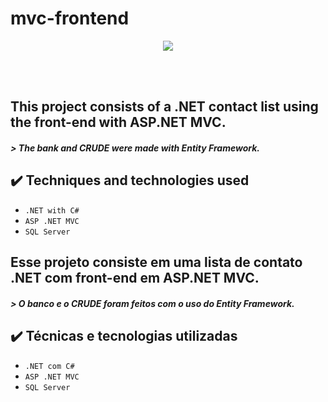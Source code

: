 # mvc-frontend
<p align="center"><img src="http://img.shields.io/static/v1?label=PROJECT%20STATUS&message=DONE&color=GREEN&style=for-the-badge"/></p>
<br>
<br>
<h2>This project consists of a .NET contact list using the front-end with ASP.NET MVC.</h2>

<div>
<i class="fa-solid fa-database"></i>
<h5>> The bank and CRUDE were made with Entity Framework.</h5>
</div>

## ✔️ Techniques and technologies used
- ``.NET with C#``
- ``ASP .NET MVC``
- ``SQL Server``


<i class="fa-solid fa-rocket"></i>
<h2>Esse projeto consiste em uma lista de contato .NET com front-end em ASP.NET MVC.</h2>
<div>
<i class="fa-solid fa-database"></i>
<h5>> O banco e o CRUDE foram feitos com o uso do Entity Framework.</h5>
</div>

## ✔️ Técnicas e tecnologias utilizadas

- ``.NET com C#``
- ``ASP .NET MVC``
- ``SQL Server``
